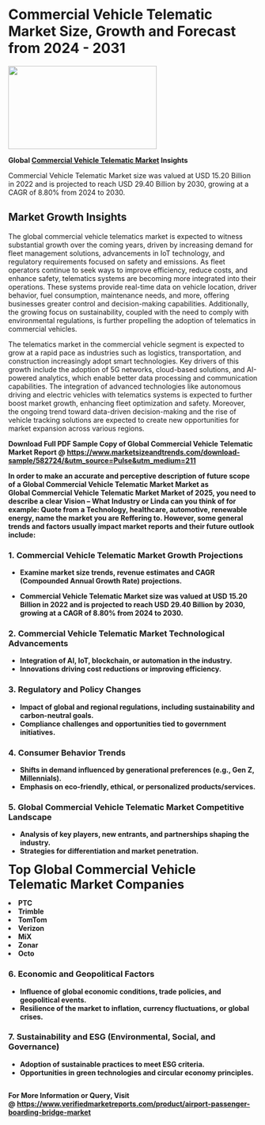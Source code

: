 <H1>Commercial Vehicle Telematic Market Size, Growth and Forecast from 2024 - 2031</H1><img class="aligncenter size-medium wp-image-584254" src="https://thirdeyenews.in/wp-content/uploads/2024/09/Global-Market-Research-300x168.jpeg" alt="" width="300" height="168" /><p><strong>Global&nbsp;<a href="https://www.marketsizeandtrends.com/download-sample/582724/&amp;utm_source=Pulse&amp;utm_medium=211">Commercial Vehicle Telematic Market</a> Insights</strong></p><p>Commercial Vehicle Telematic Market size was valued at USD 15.20 Billion in 2022 and is projected to reach USD 29.40 Billion by 2030, growing at a CAGR of 8.80% from 2024 to 2030.</p><p><h2>Market Growth Insights</h2> <p>The global commercial vehicle telematics market is expected to witness substantial growth over the coming years, driven by increasing demand for fleet management solutions, advancements in IoT technology, and regulatory requirements focused on safety and emissions. As fleet operators continue to seek ways to improve efficiency, reduce costs, and enhance safety, telematics systems are becoming more integrated into their operations. These systems provide real-time data on vehicle location, driver behavior, fuel consumption, maintenance needs, and more, offering businesses greater control and decision-making capabilities. Additionally, the growing focus on sustainability, coupled with the need to comply with environmental regulations, is further propelling the adoption of telematics in commercial vehicles.</p> <p><strong></strong></p> <p>The telematics market in the commercial vehicle segment is expected to grow at a rapid pace as industries such as logistics, transportation, and construction increasingly adopt smart technologies. Key drivers of this growth include the adoption of 5G networks, cloud-based solutions, and AI-powered analytics, which enable better data processing and communication capabilities. The integration of advanced technologies like autonomous driving and electric vehicles with telematics systems is expected to further boost market growth, enhancing fleet optimization and safety. Moreover, the ongoing trend toward data-driven decision-making and the rise of vehicle tracking solutions are expected to create new opportunities for market expansion across various regions.</p> <p><strong></p><p><span class=""><strong>Download Full PDF Sample Copy of Global Commercial Vehicle Telematic Market Report</strong> @ <a href="https://www.marketsizeandtrends.com/download-sample/582724/&amp;utm_source=Pulse&amp;utm_medium=211" target="_blank">https://www.marketsizeandtrends.com/download-sample/582724/&amp;utm_source=Pulse&amp;utm_medium=211</a></span></p><p>In order to make an accurate and perceptive description of future scope of a Global&nbsp;Commercial Vehicle Telematic Market Market as Global&nbsp;Commercial Vehicle Telematic Market Market of 2025, you need to describe a clear Vision &ndash; What Industry or Linda can you think of for example: Quote from a Technology, healthcare, automotive, renewable energy, name the market you are Reffering to. However, some general trends and factors usually impact market reports and their future outlook include:</p><h3>1.&nbsp;<strong>Commercial Vehicle Telematic Market Growth Projections</strong></h3><ul><li>Examine market size trends, revenue estimates and CAGR (Compounded Annual Growth Rate) projections.</li><li><p>Commercial Vehicle Telematic Market size was valued at USD 15.20 Billion in 2022 and is projected to reach USD 29.40 Billion by 2030, growing at a CAGR of 8.80% from 2024 to 2030.</p></li></ul><h3>2.&nbsp;<strong>Commercial Vehicle Telematic Market Technological Advancements</strong></h3><ul><li>Integration of AI, IoT, blockchain, or automation in the industry.</li><li>Innovations driving cost reductions or improving efficiency.</li></ul><h3>3.&nbsp;<strong>Regulatory and Policy Changes</strong></h3><ul><li>Impact of global and regional regulations, including sustainability and carbon-neutral goals.</li><li>Compliance challenges and opportunities tied to government initiatives.</li></ul><h3>4.&nbsp;<strong>Consumer Behavior Trends</strong></h3><ul><li>Shifts in demand influenced by generational preferences (e.g., Gen Z, Millennials).</li><li>Emphasis on eco-friendly, ethical, or personalized products/services.</li></ul><h3>5.&nbsp;<strong>Global Commercial Vehicle Telematic Market Competitive Landscape</strong></h3><ul><li>Analysis of key players, new entrants, and partnerships shaping the industry.</li><li>Strategies for differentiation and market penetration.</li></ul><p data-pm-slice="1 1 []"><span style="color: inherit; font-family: inherit; font-size: 25px;">Top Global Commercial Vehicle Telematic Market Companies</span></p><div class="" data-test-id=""><p><li>PTC</li><li> Trimble</li><li> TomTom</li><li> Verizon</li><li> MiX</li><li> Zonar</li><li> Octo</li></p></div><h3>6.&nbsp;<strong>Economic and Geopolitical Factors</strong></h3><ul><li>Influence of global economic conditions, trade policies, and geopolitical events.</li><li>Resilience of the market to inflation, currency fluctuations, or global crises.</li></ul><h3>7.&nbsp;<strong>Sustainability and ESG (Environmental, Social, and Governance)</strong></h3><ul><li>Adoption of sustainable practices to meet ESG criteria.</li><li>Opportunities in green technologies and circular economy principles.</li></ul><h2><strong style="font-size: 14px;">For More Information or Query, Visit @&nbsp;</strong><a style="background-color: #ffffff; font-size: 14px;" href="https://www.marketsizeandtrends.com/report/commercial-vehicle-telematic-market/" target="_blank">https://www.verifiedmarketreports.com/product/airport-passenger-boarding-bridge-market</a></h2>
